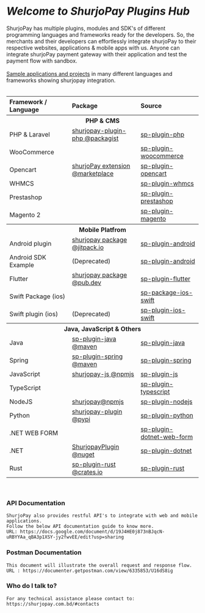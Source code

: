 # <i>Welcome to ShurjoPay Plugins Hub</i>

ShurjoPay has multiple plugins, modules and SDK's of different programming languages and frameworks ready for the developers. So, the merchants and their developers can effortlessly integrate shurjoPay to their respective websites, applications & mobile apps with us. Anyone can integrate shurjoPay payment gateway with their application and test the payment flow with sandbox. <br> <br>
[Sample applications and projects](https://github.com/shurjopay-plugins/sp-plugin-usage-examples) in many different languages and frameworks showing shurjopay integration.
<br><br>	<table  width="100%" >
						<tdead>
							<tr>
							<th align="left" width="333px" >Framework / Language</th>
							<th align="left" width="333px">Package</th>
							<th align="left"  width="333px">Source</th>
							</tr>
						</thead>
						<tbody >
						  <tr ><th colspan="3" align="center">PHP & CMS</th></tr>
						<tr>
							<td >PHP &  Laravel</td>
							<td><a  href="https://packagist.org/packages/shurjomukhi/shurjopay-plugin-php" target="_blank">shurjopay-plugin-php @packagist</a></td>
							<td><a href="https://github.com/shurjopay-plugins/sp-plugin-php" target="_blank">sp-plugin-php</a></td>
							</tr>
	<tr>
							<td >WooCommerce</td>
							<td><a href="#" target="_blank"></a></td>
							<td><a href="https://github.com/shurjopay-plugins/sp-woocommerce" target="_blank">sp-plugin-woocommerce</a></td>
							</tr>
							<tr>
							<td >Opencart</td>
							<td><a href="https://www.opencart.com/index.php?route=marketplace/extension/info&extension_id=44413&filter_search=shurjopay" target="_blank">shurjoPay extension @marketplace</a></td>
							<td><a href="https://github.com/shurjopay-plugins/sp-plugin-opencart" target="_blank">sp-plugin-opencart</a></td>
							</tr>
							<tr>
							<td >WHMCS</td>
							<td><a href="#" target="_blank"></a></td>
							<td><a href="https://github.com/shurjopay-plugins/sp-plugin-whmcs" target="_blank">sp-plugin-whmcs</a></td>
							</tr>
							<tr>
							<td >Prestashop</td>
							<td><a href="#" target="_blank"></a></td>
							<td><a href="https://github.com/shurjopay-plugins/sp-plugin-prestashop" target="_blank">sp-plugin-prestashop</a></td>
							</tr>
							<tr>
							<td >Magento 2</td>
							<td><a href="#" target="_blank"></a></td>
							<td><a href="https://github.com/shurjopay-plugins/sp-plugin-magento" target="_blank">sp-plugin-magento</a></td>
							</tr>
						<!-- mobile -->
             <tr ><th colspan="3"  align="center">
						Mobile Platfrom
            </th></tr>
								<tr>
							<td>Android plugin</td>
							<td><a  href="https://github.com/shurjopay-plugins/sp-plugin-android" target="_blank">shurjopay package @jitpack.io</a></td>
							<td><a  href="https://github.com/shurjopay-plugins/sp-plugin-android">sp-plugin-android</a></td>
							</tr>
							<tr>
							<td >Android SDK Example</td>
							<td >(Deprecated)</td>
							<td><a  href="https://github.com/shurjopay-plugins/sp-plugin-android" target="_blank">sp-plugin-android</a></td>
							</tr>
    						<tr>
    						<td >Flutter</td>
    						<td><a href="https://pub.dev/packages/shurjopay" target="_blank">shurjopay package @pub.dev</a></td>
    						<td ><a  href="https://github.com/shurjopay-plugins/sp-plugin-flutter" target="_blank">sp-plugin-flutter</a></td>
    						</tr>
    						<tr >
    						<td >Swift Package (ios)</td>
    						<td><a href="#" target="_blank"></a></td>
    						<td><a  href="https://github.com/shurjopay-plugins/sp-package-ios-swift" target="_blank">sp-package-ios-swift</a></td>
    						</tr>
							<tr >
    						<td>Swift plugin (ios)</td>
    						<td >(Deprecated)</td>
    						<td><a  href="https://github.com/shurjopay-plugins/sp-plugin-ios-swift" target="_blank">sp-plugin-ios-swift</a></td>
    						</tr>
    				<!-- Java -->
            <tr ><th colspan="3" align="center">
    				Java, JavaScript & Others
            </th></tr>
    						<tr>
    						<td >Java</td>
    						<td  ><a href="https://mvnrepository.com/artifact/bd.com.shurjomukhi/sp-plugin-java" target="_blank">sp-plugin-java @maven</a></td>
    						<td ><a href="https://github.com/shurjopay-plugins/sp-plugin-java" target="_blank">sp-plugin-java</a></td>
    						</tr>
    						<tr>
    						<td >Spring</td>
    						<td><a href="https://mvnrepository.com/artifact/bd.com.shurjomukhi/sp-plugin-spring" target="_blank">sp-plugin-spring @maven</a></td>
    						<td><a href="https://github.com/shurjopay-plugins/sp-plugin-spring" target="_blank">sp-plugin-spring</a></td>
    						</tr>
    						<tr>
    						<td>JavaScript</td>
    						<td><a href="https://www.npmjs.com/package/shurjopay-js" target="_blank">shurjopay-js @npmjs</a></td>
    						<td><a href="https://github.com/shurjopay-plugins/sp-plugin-js" target="_blank">sp-plugin-js</a></td>
    						</tr>
    						<tr>
						<tr>
    						<td>TypeScript</td>
    						<td></td>
    						<td><a href="https://github.com/shurjopay-plugins/sp-plugin-typescript" target="_blank">sp-plugin-typescript</a></td>
    						</tr>
    						<tr>
    						<td >NodeJS</td>
    						<td><a href="https://www.npmjs.com/package/shurjopay" target="_blank">shurjopay@npmjs</a></td>
    						<td><a href="https://github.com/shurjopay-plugins/sp-plugin-nodejs" target="_blank">sp-plugin-nodejs</a></td>
    						</tr>
    						<tr>
    						<td >Python</td>
    						<td><a href="https://pypi.org/project/shurjopay-plugin/" target="_blank" >shurjopay-plugin @pypi</a></td>
    						<td><a href="https://github.com/shurjopay-plugins/sp-plugin-python" target="_blank">sp-plugin-python</a></td>
    						</tr>
    						<tr>
	  					<tr>
    						<td>.NET WEB FORM</td>
    						<td></td>
    						<td><a href="https://github.com/shurjopay-plugins/sp-plugin-dotnet-web-form" target="_blank">sp-plugin-dotnet-web-form</a></td>
    						</tr>
    						<tr>
    						<td>.NET</td>
    						<td><a href="https://www.nuget.org/packages/ShurjopayPlugin" target="_blank">ShurjopayPlugin @nuget</a></td>
    						<td><a href="https://github.com/shurjopay-plugins/sp-plugin-dotnet" target="_blank">sp-plugin-dotnet</a></td>
    						</tr>
    						<tr>
    						<td >Rust</td>
    						<td><a  href="https://crates.io/crates/shurjopay-plugin" target="_blank">sp-plugin-rust @crates.io</a></td>
    						<td ><a href="https://github.com/shurjopay-plugins/sp-plugin-rust" target="_blank">sp-plugin-rust</a></td>
    						</tr>
    					</tbody>
    					</table>
<br>

### API Documentation

    ShurjoPay also provides restful API's to integrate with web and mobile applications.
    Follow the below API documentation guide to know more.
    URL: https://docs.google.com/document/d/19J4HE0j873nBJqcN-uRBYYAa_qBA3p1XSY-jy2fwvEE/edit?usp=sharing

### Postman Documentation

    This document will illustrate the overall request and response flow.
    URL : https://documenter.getpostman.com/view/6335853/U16dS8ig

### Who do I talk to?

    For any technical assistance please contact to: https://shurjopay.com.bd/#contacts
